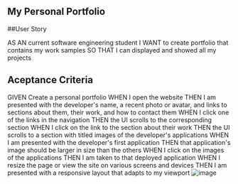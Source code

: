 ## My Personal Portfolio

##User Story

AS AN current software engineering student
I WANT to create  portfolio  that contains my work samples
SO THAT I can displayed and showed all my projects

## Aceptance Criteria
GIVEN Create a personal portfolio
WHEN I open the website
THEN I am presented with the developer's name, a recent photo or avatar, and links to sections about them, their work, and how to contact them
WHEN I click one of the links in the navigation
THEN the UI scrolls to the corresponding section
WHEN I click on the link to the section about their work
THEN the UI scrolls to a section with titled images of the developer's applications
WHEN I am presented with the developer's first application
THEN that application's image should be larger in size than the others
WHEN I click on the images of the applications
THEN I am taken to that deployed application
WHEN I resize the page or view the site on various screens and devices
THEN I am presented with a responsive layout that adapts to my viewport
![image](https://user-images.githubusercontent.com/110136650/217152742-5cc52a9c-93ea-4fe8-93d1-4bfc6ef6c2d5.png)
